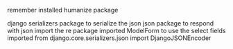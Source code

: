 remember installed humanize package

django serializers package to serialize the json
json package to respond with json
import the re package
imported ModelForm to use the select fields
imported from django.core.serializers.json import DjangoJSONEncoder